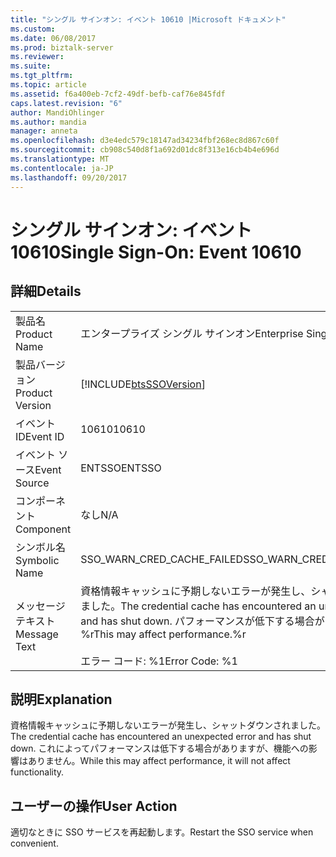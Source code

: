 ```yaml
---
title: "シングル サインオン: イベント 10610 |Microsoft ドキュメント"
ms.custom: 
ms.date: 06/08/2017
ms.prod: biztalk-server
ms.reviewer: 
ms.suite: 
ms.tgt_pltfrm: 
ms.topic: article
ms.assetid: f6a400eb-7cf2-49df-befb-caf76e845fdf
caps.latest.revision: "6"
author: MandiOhlinger
ms.author: mandia
manager: anneta
ms.openlocfilehash: d3e4edc579c18147ad34234fbf268ec8d867c60f
ms.sourcegitcommit: cb908c540d8f1a692d01dc8f313e16cb4b4e696d
ms.translationtype: MT
ms.contentlocale: ja-JP
ms.lasthandoff: 09/20/2017
---
```

# <a name="single-sign-on-event-10610"></a><span data-ttu-id="0fde9-102">シングル サインオン: イベント 10610</span><span class="sxs-lookup"><span data-stu-id="0fde9-102">Single Sign-On: Event 10610</span></span>
## <a name="details"></a><span data-ttu-id="0fde9-103">詳細</span><span class="sxs-lookup"><span data-stu-id="0fde9-103">Details</span></span>  
  
|||  
|-|-|  
|<span data-ttu-id="0fde9-104">製品名</span><span class="sxs-lookup"><span data-stu-id="0fde9-104">Product Name</span></span>|<span data-ttu-id="0fde9-105">エンタープライズ シングル サインオン</span><span class="sxs-lookup"><span data-stu-id="0fde9-105">Enterprise Single Sign-On</span></span>|  
|<span data-ttu-id="0fde9-106">製品バージョン</span><span class="sxs-lookup"><span data-stu-id="0fde9-106">Product Version</span></span>|[!INCLUDE[btsSSOVersion](../includes/btsssoversion-md.md)]|  
|<span data-ttu-id="0fde9-107">イベント ID</span><span class="sxs-lookup"><span data-stu-id="0fde9-107">Event ID</span></span>|<span data-ttu-id="0fde9-108">10610</span><span class="sxs-lookup"><span data-stu-id="0fde9-108">10610</span></span>|  
|<span data-ttu-id="0fde9-109">イベント ソース</span><span class="sxs-lookup"><span data-stu-id="0fde9-109">Event Source</span></span>|<span data-ttu-id="0fde9-110">ENTSSO</span><span class="sxs-lookup"><span data-stu-id="0fde9-110">ENTSSO</span></span>|  
|<span data-ttu-id="0fde9-111">コンポーネント</span><span class="sxs-lookup"><span data-stu-id="0fde9-111">Component</span></span>|<span data-ttu-id="0fde9-112">なし</span><span class="sxs-lookup"><span data-stu-id="0fde9-112">N/A</span></span>|  
|<span data-ttu-id="0fde9-113">シンボル名</span><span class="sxs-lookup"><span data-stu-id="0fde9-113">Symbolic Name</span></span>|<span data-ttu-id="0fde9-114">SSO_WARN_CRED_CACHE_FAILED</span><span class="sxs-lookup"><span data-stu-id="0fde9-114">SSO_WARN_CRED_CACHE_FAILED</span></span>|  
|<span data-ttu-id="0fde9-115">メッセージ テキスト</span><span class="sxs-lookup"><span data-stu-id="0fde9-115">Message Text</span></span>|<span data-ttu-id="0fde9-116">資格情報キャッシュに予期しないエラーが発生し、シャットダウンされました。</span><span class="sxs-lookup"><span data-stu-id="0fde9-116">The credential cache has encountered an unexpected error and has shut down.</span></span> <span data-ttu-id="0fde9-117">パフォーマンスが低下する場合があります。%r</span><span class="sxs-lookup"><span data-stu-id="0fde9-117">This may affect performance.%r</span></span><br /><br /> <span data-ttu-id="0fde9-118">エラー コード: %1</span><span class="sxs-lookup"><span data-stu-id="0fde9-118">Error Code: %1</span></span>|  
  
## <a name="explanation"></a><span data-ttu-id="0fde9-119">説明</span><span class="sxs-lookup"><span data-stu-id="0fde9-119">Explanation</span></span>  
 <span data-ttu-id="0fde9-120">資格情報キャッシュに予期しないエラーが発生し、シャットダウンされました。</span><span class="sxs-lookup"><span data-stu-id="0fde9-120">The credential cache has encountered an unexpected error and has shut down.</span></span> <span data-ttu-id="0fde9-121">これによってパフォーマンスは低下する場合がありますが、機能への影響はありません。</span><span class="sxs-lookup"><span data-stu-id="0fde9-121">While this may affect performance, it will not affect functionality.</span></span>  
  
## <a name="user-action"></a><span data-ttu-id="0fde9-122">ユーザーの操作</span><span class="sxs-lookup"><span data-stu-id="0fde9-122">User Action</span></span>  
 <span data-ttu-id="0fde9-123">適切なときに SSO サービスを再起動します。</span><span class="sxs-lookup"><span data-stu-id="0fde9-123">Restart the SSO service when convenient.</span></span>